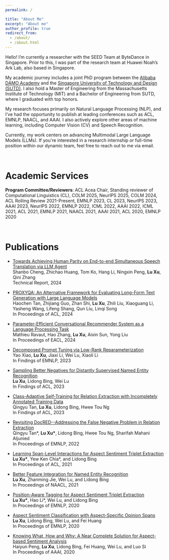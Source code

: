 ```yaml
---
permalink: /

title: "About Me"
excerpt: "About me"
author_profile: true
redirect_from: 
  - /about/
  - /about.html
---
```


Hello! I’m currently a researcher with the SEED Team at ByteDance in Singapore. Prior to this, I was part of the research team at Huawei Noah’s Ark Lab, also based in Singapore.

My academic journey includes a joint PhD program between the [Alibaba DAMO Academy](https://damo.alibaba.com/) and the [Singapore University of Technology and Design (SUTD)](https://www.sutd.edu.sg/). I also hold a Master of Engineering from the Massachusetts Institute of Technology (MIT) and a Bachelor of Engineering from SUTD, where I graduated with top honors.

My research focuses primarily on Natural Language Processing (NLP), and I’ve had the opportunity to publish at leading conferences such as ACL, EMNLP, NAACL, and AAAI. I also actively explore other areas of machine learning, including Computer Vision (CV) and Speech Recognition.

Currently, my work centers on advancing Multimodal Large Language Models (LLMs). If you're interested in a research internship or full-time position within our dynamic team, feel free to reach out to me via email.

<br/>

Academic Services
======
**Program Committee/Reviewers**:  ACL Acea Chair, Standing reviewer of Computational Linguistics (CL), COLM 2025, NeurIPS 2025, COLM 2024, ACL Rolling Review 2021-Present, EMNLP 2023, CL 2023, NeurIPS 2023, AAAI 2023, NeurIPS  2022, EMNLP 2022, ICML 2022,  AAAI 2022, ICML 2021,  ACL 2021, EMNLP 2021,  NAACL 2021, AAAI 2021, ACL 2020,  EMNLP 2020

<br/>

Publications
======
- [Towards Achieving Human Parity on End-to-end Simultaneous Speech Translation via LLM Agent](https://arxiv.org/pdf/2407.21646)<br/>
Shanbo Cheng, Zhichao Huang, Tom Ko, Hang Li, Ningxin Peng, **Lu Xu**, Qini Zhang<br/>
Technical Report, 2024

- [PROXYQA: An Alternative Framework for Evaluating Long-Form Text Generation with Large Language Models](https://arxiv.org/pdf/2401.15042.pdf)<br/>
Haochen Tan, Zhijiang Guo, Zhan Shi, **Lu Xu**, Zhili Liu, Xiaoguang Li, Yasheng Wang, Lifeng Shang, Qun Liu, Linqi Song<br/>
In Proceedings of ACL, 2024

- [Parameter-Efficient Conversational Recommender System as a Language Processing Task](https://arxiv.org/pdf/2401.14194.pdf)<br/>
Mathieu Ravaut, Hao Zhang, **Lu Xu**, Aixin Sun, Yong Liu<br/>
In Proceedings of EACL, 2024

- [Decomposed Prompt Tuning via Low-Rank Reparameterization](https://arxiv.org/pdf/2310.10094.pdf)<br/>
Yao Xiao, **Lu Xu**, Jiaxi Li, Wei Lu, Xiaoli Li<br/>
In Findings of EMNLP, 2023

- [Sampling Better Negatives for Distantly Supervised Named Entity Recognition](https://arxiv.org/pdf/2305.13142.pdf)<br/>
**Lu Xu**, Lidong Bing, Wei Lu<br/>
In Findings of ACL, 2023

- [Class-Adaptive Self-Training for Relation Extraction with Incompletely Annotated Training Data](https://arxiv.org/pdf/2306.09697.pdf)<br/>
Qingyu Tan, **Lu Xu**, Lidong Bing, Hwee Tou Ng<br/>
In Findings of ACL, 2023

- [Revisiting DocRED--Addressing the False Negative Problem in Relation Extraction](https://aclanthology.org/2022.emnlp-main.580.pdf)<br/>
Qingyu Tan\*, **Lu Xu\***, Lidong Bing, Hwee Tou Ng, Sharifah Mahani Aljunied<br/>
In Proceedings of EMNLP, 2022

- [Learning Span-Level Interactions for Aspect Sentiment Triplet Extraction](https://aclanthology.org/2021.acl-long.367.pdf)<br/>
**Lu  Xu\***, Yew Ken Chia\*, and Lidong Bing<br/>
In Proceedings of ACL, 2021

- [Better Feature Integration for Named Entity Recognition](https://arxiv.org/pdf/2104.05316.pdf)<br/>
**Lu  Xu**, Zhanming Jie, Wei Lu, and Lidong Bing<br/>
In Proceedings of NAACL, 2021

- [Position-Aware Tagging for Aspect Sentiment Triplet Extraction](https://arxiv.org/pdf/2010.02609.pdf)<br/>
**Lu  Xu\***,  Hao  Li\*,  Wei  Lu,  and  Lidong  Bing<br/>
In Proceedings of EMNLP, 2020

- [Aspect Sentiment Classification with Aspect-Specific Opinion Spans](https://arxiv.org/pdf/2010.02696.pdf)<br/>
**Lu  Xu**, Lidong Bing, Wei Lu, and Fei Huang<br/>
In Proceedings of EMNLP, 2020

- [Knowing What, How and Why: A Near Complete Solution for Aspect-based Sentiment Analysis](https://ojs.aaai.org//index.php/AAAI/article/view/6383)<br/>
Haiyun Peng, **Lu Xu**, Lidong Bing, Fei Huang, Wei Lu, and Luo Si<br/>
In Proceedings of AAAI, 2020

<br/>

